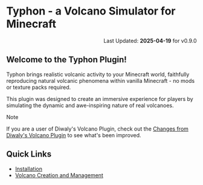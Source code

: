 # Typhon - a Volcano Simulator for Minecraft
<p align="right">Last Updated: <b>2025-04-19</b> for v0.9.0</p>

## Welcome to the Typhon Plugin!
Typhon brings realistic volcanic activity to your Minecraft world, faithfully reproducing natural volcanic phenomena within vanilla Minecraft - no mods or texture packs required.

This plugin was designed to create an immersive experience for players by simulating the dynamic and awe-inspiring nature of real volcanoes.

> [!NOTE]
> If you are a user of Diwaly's Volcano Plugin, check out the [Changes from Diwaly's Volcano Plugin](/.github/docs/changes_from_diwaly.md) to see what's been improved.

## Quick Links
- [Installation](/.github/docs/installation.md)
- [Volcano Creation and Management](/.github/docs/volcano/index.md)
